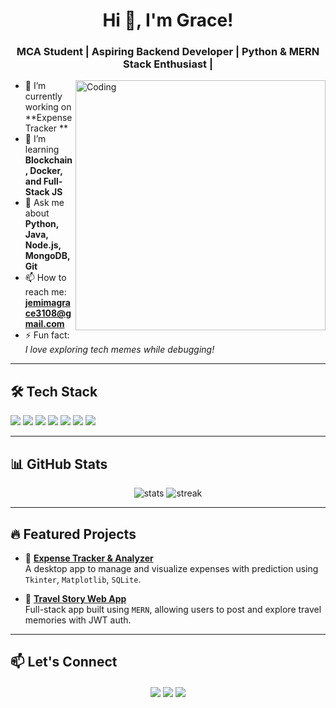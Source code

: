 <h1 align="center">Hi 👋, I'm Grace!</h1>
<h3 align="center">MCA Student | Aspiring Backend Developer | Python & MERN Stack Enthusiast |</h3>

<img align="right" alt="Coding" width="400" src="https://cdn.dribbble.com/users/1162077/screenshots/3848914/programmer.gif" />

- 🔭 I’m currently working on **Expense Tracker **
- 🌱 I’m learning **Blockchain, Docker, and Full-Stack JS**
- 💬 Ask me about **Python, Java, Node.js, MongoDB, Git**
- 📫 How to reach me: **jemimagrace3108@gmail.com**
- ⚡ Fun fact: *I love exploring tech memes while debugging!*

---

## 🛠️ Tech Stack

<p>
  <img src="https://img.shields.io/badge/Python-3776AB?style=for-the-badge&logo=python&logoColor=white"/>
  <img src="https://img.shields.io/badge/Java-ED8B00?style=for-the-badge&logo=java&logoColor=white"/>
  <img src="https://img.shields.io/badge/Node.js-339933?style=for-the-badge&logo=nodedotjs&logoColor=white"/>
  <img src="https://img.shields.io/badge/Express.js-000000?style=for-the-badge&logo=express&logoColor=white"/>
  <img src="https://img.shields.io/badge/MongoDB-4EA94B?style=for-the-badge&logo=mongodb&logoColor=white"/>
  <img src="https://img.shields.io/badge/React-61DAFB?style=for-the-badge&logo=react&logoColor=black"/>
  <img src="https://img.shields.io/badge/SQLite-003B57?style=for-the-badge&logo=sqlite&logoColor=white"/>
</p>

---

## 📊 GitHub Stats

<p align="center">
  <img src="https://github-readme-stats.vercel.app/api?username=JemimaGrace31&show_icons=true&theme=radical" alt="stats" />
  <img src="https://github-readme-streak-stats.herokuapp.com/?user=JemimaGrace31&theme=radical" alt="streak" />
</p>

---

## 🔥 Featured Projects

- 🔧 **[Expense Tracker & Analyzer](https://github.com/yourusername/expense-tracker)**  
  A desktop app to manage and visualize expenses with prediction using `Tkinter`, `Matplotlib`, `SQLite`.

- 🧳 **[Travel Story Web App](https://github.com/yourusername/travel-story)**  
  Full-stack app built using `MERN`, allowing users to post and explore travel memories with JWT auth.

---

## 📫 Let's Connect

<p align="center">
  <a href="https://linkedin.com/in/jemima-grace-a" target="blank"><img align="center" src="https://img.shields.io/badge/LinkedIn-blue?style=for-the-badge&logo=linkedin&logoColor=white" /></a>
  <a href="mailto:jemimagrace3108@gmail.com"><img align="center" src="https://img.shields.io/badge/Gmail-D14836?style=for-the-badge&logo=gmail&logoColor=white" /></a>
  <a href="https://github.com/JemimaGrace31" target="blank"><img align="center" src="https://img.shields.io/badge/GitHub-black?style=for-the-badge&logo=github&logoColor=white" /></a>
</p>
